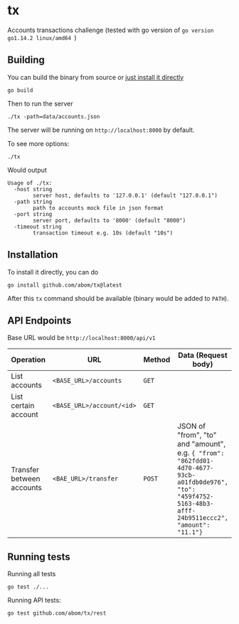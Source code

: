 # tx
Accounts transactions challenge (tested with go version of `go version go1.14.2 linux/amd64
`)

## Building

You can build the binary from source or [just install it directly](#installation)

```
go build
```

Then to run the server

```
./tx -path=data/accounts.json
```

The server will be running on `http://localhost:8000` by default.


To see more options:

```
./tx
```

Would output

```
Usage of ./tx:
  -host string
    	server host, defaults to '127.0.0.1' (default "127.0.0.1")
  -path string
    	path to accounts mock file in json format
  -port string
    	server port, defaults to '8000' (default "8000")
  -timeout string
    	transaction timeout e.g. 10s (default "10s")

```

## Installation
To install it directly, you can do

```
go install github.com/abom/tx@latest
```

After this `tx` command should be available (binary would be added to `PATH`).

## API Endpoints

Base URL would be `http://localhost:8000/api/v1`

| Operation                 | URL                       | Method | Data (Request body)                                                                                                                                         |
| ------------------------- | ------------------------- | ------ | ----------------------------------------------------------------------------------------------------------------------------------------------------------- |
| List accounts             | `<BASE_URL>/accounts`     | `GET`  |                                                                                                                                                             |
| List certain account      | `<BASE_URL>/account/<id>` | `GET`  |
| Transfer between accounts | `<BAE_URL>/transfer `     | `POST` | JSON of "from", "to" and "amount", e.g. `{ "from": "862fdd01-4d70-4677-93cb-a01fdb0de976", "to": "459f4752-5163-48b3-afff-24b9511eccc2", "amount": "11.1"}` |

## Running tests

Running all tests

```
go test ./...
```

Running API tests:

```
go test github.com/abom/tx/rest
```
